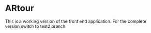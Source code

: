 # ARtour

This is a working version of the front end application. For the complete version switch to test2 branch
